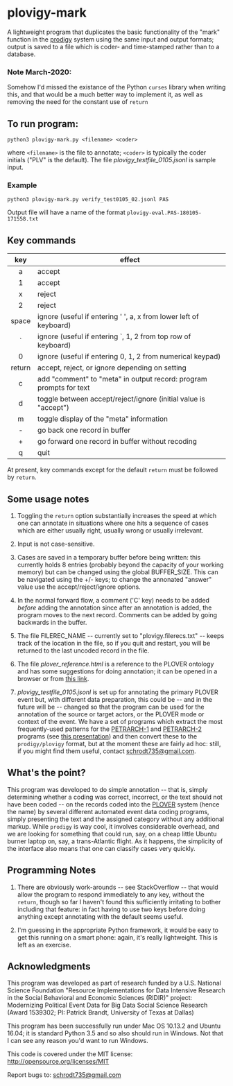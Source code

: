 # plovigy-mark
A lightweight program that duplicates the basic functionality of the "mark" function in the [prodigy](http://prodi.gy/) system using the same input and output formats; output is saved to a file which is coder- and time-stamped rather than to a database.

### Note March-2020: 

Somehow I'd missed the existance of the Python `curses` library when writing this, and that would
be a much better way to implement it, as well as removing the need for the constant use of `return`

## To run program:

```
python3 plovigy-mark.py <filename> <coder>
```

where  `<filename>` is the file to annotate; `<coder>` is typically the coder initials ("PLV" is the default). The file *plovigy_testfile_0105.jsonl* is sample input.

### Example

```
python3 plovigy-mark.py verify_test0105_02.jsonl PAS
```

Output file will have a name of the format `plovigy-eval.PAS-180105-171558.txt`

## Key commands

| key | effect |
:---: | ---
a | accept
1 | accept
x | reject
2 | reject
space | ignore (useful if entering ' ', a, x from lower left of keyboard)
\` | ignore (useful if entering \`, 1, 2 from top row of keyboard)
0 |  ignore (useful if entering 0, 1, 2 from numerical keypad)
return | accept, reject, or ignore depending on setting 
c | add "comment" to "meta" in output record: program prompts for text
d | toggle <return> between accept/reject/ignore (initial value is "accept")
m | toggle  display of the "meta" information
\- | go back one record in buffer
\+ | go forward one record in buffer without recoding
q | quit 

At present, key commands except for the default `return` must be followed by `return`.

## Some usage notes

1. Toggling the `return` option substantially increases the speed at which one can annotate in situations where one hits a sequence of cases which are either usually right, usually wrong or usually irrelevant.

2. Input is not case-sensitive. 

3. Cases are saved in a temporary buffer before being written: this currently holds 8 entries (probably beyond the capacity of your working memory) but can be changed using the global BUFFER_SIZE. This can be navigated using the +/- keys; to change the annonated "answer" value use the accept/reject/ignore options.

4. In the normal forward flow, a comment ('C' key) needs to be added *before* adding the annotation since after an annotation is added, the program moves to the next record. Comments can be added by going backwards in the buffer.

5. The file FILEREC_NAME -- currently set to "plovigy.filerecs.txt" -- keeps track of the location in the file, so if you quit and restart, you will be returned to the last uncoded record in the file.

6. The file *plover_reference.html* is a reference to the PLOVER ontology and has some suggestions for doing annotation; it can be opened in a browser or from [this link](http://eventdata.parusanalytics.com/data.dir/plover_reference.html).

5. *plovigy_testfile_0105.jsonl* is set up for annotating the primary PLOVER event but, with different data preparation, this could be -- and in the future will be -- changed so that the program can be used for the annotation of the source or target actors, or the PLOVER mode or context of the event. We have a set of programs which extract the most frequently-used patterns for the [PETRARCH-1](https://github.com/openeventdata/petrarch2) and [PETRARCH-2](https://github.com/openeventdata/petrarch) programs (see [this presentation](http://eventdata.parusanalytics.com/presentations.dir/Schrodt.RIDIR.PETRARCH.slides.pdf)) and then convert these to the `prodigy/plovigy` format, but at the moment these are fairly ad hoc: still, if you might find them useful, contact schrodt735@gmail.com. 

## What's the point?

This program was developed to do simple annotation -- that is, simply determining whether a coding was correct, incorrect, or the text should not have been coded -- on the records coded into the [PLOVER](https://github.com/openeventdata/PLOVER) system (hence the name) by several different automated event data coding programs, simply presenting the text and the assigned category without any additional markup. While `prodigy` is way cool, it involves considerable overhead, and we are looking for something that could run, say, on a cheap little Ubuntu burner laptop on, say, a trans-Atlantic flight. As it happens, the simplicity of the interface also means that one can classify cases very quickly.

## Programming Notes

1. There are obviously work-arounds -- see StackOverflow -- that would allow the program to respond immediately to any key, without the `return`, though so far I haven't found this sufficiently irritating to bother including that feature: in fact having to use two keys before doing anything except annotating with the default seems useful.

2. I'm guessing in the appropriate Python framework, it would be easy to get this running on a smart phone: again, it's really lightweight. This is left as an exercise.


## Acknowledgments
This program was developed as part of research funded by a U.S. National Science Foundation "Resource 
Implementations for Data Intensive Research in the Social Behavioral and Economic Sciences (RIDIR)" 
project: Modernizing Political Event Data for Big Data Social Science Research (Award 1539302; 
PI: Patrick Brandt, University of Texas at Dallas)

This program has been successfully run under Mac OS 10.13.2 and Ubuntu 16.04; it is standard Python 3.5
and so also should run in Windows. Not that I can see any reason you'd want to run Windows.

This code is covered under the MIT license: http://opensource.org/licenses/MIT

Report bugs to: schrodt735@gmail.com

